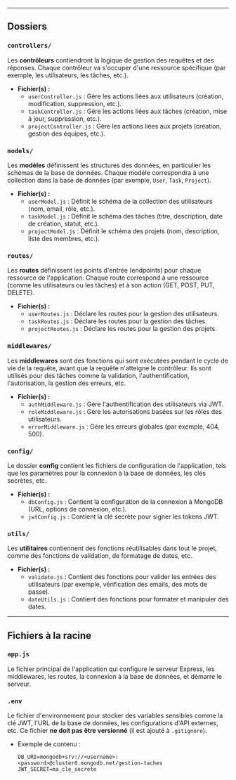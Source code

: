 
---

## Dossiers

### `controllers/`
Les **contrôleurs** contiendront la logique de gestion des requêtes et des réponses. Chaque contrôleur va s'occuper d'une ressource spécifique (par exemple, les utilisateurs, les tâches, etc.).

- **Fichier(s) :**
  - `userController.js` : Gère les actions liées aux utilisateurs (création, modification, suppression, etc.).
  - `taskController.js` : Gère les actions liées aux tâches (création, mise à jour, suppression, etc.).
  - `projectController.js` : Gère les actions liées aux projets (création, gestion des équipes, etc.).

### `models/`
Les **modèles** définissent les structures des données, en particulier les schémas de la base de données. Chaque modèle correspondra à une collection dans la base de données (par exemple, `User`, `Task`, `Project`).

- **Fichier(s) :**
  - `userModel.js` : Définit le schéma de la collection des utilisateurs (nom, email, rôle, etc.).
  - `taskModel.js` : Définit le schéma des tâches (titre, description, date de création, statut, etc.).
  - `projectModel.js` : Définit le schéma des projets (nom, description, liste des membres, etc.).

### `routes/`
Les **routes** définissent les points d'entrée (endpoints) pour chaque ressource de l'application. Chaque route correspond à une ressource (comme les utilisateurs ou les tâches) et à son action (GET, POST, PUT, DELETE).

- **Fichier(s) :**
  - `userRoutes.js` : Déclare les routes pour la gestion des utilisateurs.
  - `taskRoutes.js` : Déclare les routes pour la gestion des tâches.
  - `projectRoutes.js` : Déclare les routes pour la gestion des projets.

### `middlewares/`
Les **middlewares** sont des fonctions qui sont exécutées pendant le cycle de vie de la requête, avant que la requête n'atteigne le contrôleur. Ils sont utilisés pour des tâches comme la validation, l'authentification, l'autorisation, la gestion des erreurs, etc.

- **Fichier(s) :**
  - `authMiddleware.js` : Gère l'authentification des utilisateurs via JWT.
  - `roleMiddleware.js` : Gère les autorisations basées sur les rôles des utilisateurs.
  - `errorMiddleware.js` : Gère les erreurs globales (par exemple, 404, 500).

### `config/`
Le dossier **config** contient les fichiers de configuration de l'application, tels que les paramètres pour la connexion à la base de données, les clés secrètes, etc.

- **Fichier(s) :**
  - `dbConfig.js` : Contient la configuration de la connexion à MongoDB (URL, options de connexion, etc.).
  - `jwtConfig.js` : Contient la clé secrète pour signer les tokens JWT.

### `utils/`
Les **utilitaires** contiennent des fonctions réutilisables dans tout le projet, comme des fonctions de validation, de formatage de dates, etc.

- **Fichier(s) :**
  - `validate.js` : Contient des fonctions pour valider les entrées des utilisateurs (par exemple, vérification des emails, des mots de passe).
  - `dateUtils.js` : Contient des fonctions pour formater et manipuler des dates.

---

## Fichiers à la racine

### `app.js`
Le fichier principal de l'application qui configure le serveur Express, les middlewares, les routes, la connexion à la base de données, et démarre le serveur.

### `.env`
Le fichier d'environnement pour stocker des variables sensibles comme la clé JWT, l'URL de la base de données, les configurations d'API externes, etc. Ce fichier **ne doit pas être versionné** (il est ajouté à `.gitignore`).

- Exemple de contenu :
  ```env
  DB_URI=mongodb+srv://<username>:<password>@cluster0.mongodb.net/gestion-taches
  JWT_SECRET=ma_cle_secrete
